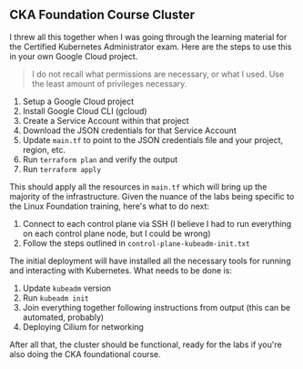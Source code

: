 ## CKA Foundation Course Cluster

I threw all this together when I was going through the learning material for the Certified Kubernetes Administrator exam. Here are the steps to use this in your own Google Cloud project.

> I do not recall what permissions are necessary, or what I used. Use the least amount of privileges necessary.

1. Setup a Google Cloud project
2. Install Google Cloud CLI (gcloud)
3. Create a Service Account within that project
4. Download the JSON credentials for that Service Account
5. Update `main.tf` to point to the JSON credentials file and your project, region, etc.
6. Run `terraform plan` and verify the output
7. Run `terraform apply`

This should apply all the resources in `main.tf` which will bring up the majority of the infrastructure. Given the nuance of the labs being specific to the Linux Foundation training, here's what to do next:

1. Connect to each control plane via SSH (I believe I had to run everything on each control plane node, but I could be wrong)
2. Follow the steps outlined in `control-plane-kubeadm-init.txt`

The initial deployment will have installed all the necessary tools for running and interacting with Kubernetes. What needs to be done is:

1. Update `kubeadm` version
2. Run `kubeadm init`
3. Join everything together following instructions from output (this can be automated, probably)
4. Deploying Cilium for networking

After all that, the cluster should be functional, ready for the labs if you're also doing the CKA foundational course.

